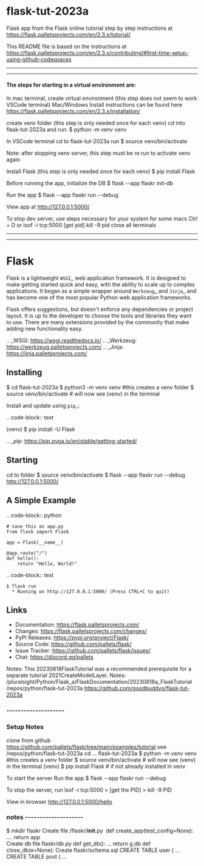 # flask-tut-2023a
Flask app from the Flask online tutorial step by step instructions at https://flask.palletsprojects.com/en/2.3.x/tutorial/

This README file is based on the instructions at https://flask.palletsprojects.com/en/2.3.x/contributing/#first-time-setup-using-github-codespaces


--------------------------------------------------
--------------------------------------------------
#### The steps for starting in a virtual environment are:


In mac terminal, create virtual environment
(this step does not seem to work VSCode terminal) 
Mac/Windows Install instructions can be found here
https://flask.palletsprojects.com/en/2.3.x/installation/

create venv folder (this step is only needed once for each venv)
cd into flask-tut-2023a and run:
$ python ‑m venv venv


In VSCode terminal cd to flask-tut-2023a run
$ source venv/bin/activate

Note: after stopping venv server, this step must be re run to activate venv again

Install Flask  (this step is only needed once for each venv)
$ pip install Flask

Before running the app, initialize the DB
$ flask --app flaskr init-db

Run the app
$ flask --app flaskr run --debug

View app at http://127.0.0.1:5000/


To stop dev server, use steps necessary for your system
for some macs Ctrl + D 
or 
lsof -i tcp:5000 
[get pid]
kill -9 pid
close all terminals

--------------------------------------------------
--------------------------------------------------

Flask
=====

Flask is a lightweight `WSGI`_ web application framework. It is designed
to make getting started quick and easy, with the ability to scale up to
complex applications. It began as a simple wrapper around `Werkzeug`_
and `Jinja`_ and has become one of the most popular Python web
application frameworks.

Flask offers suggestions, but doesn't enforce any dependencies or
project layout. It is up to the developer to choose the tools and
libraries they want to use. There are many extensions provided by the
community that make adding new functionality easy.

.. _WSGI: https://wsgi.readthedocs.io/
.. _Werkzeug: https://werkzeug.palletsprojects.com/
.. _Jinja: https://jinja.palletsprojects.com/


Installing
----------
$ cd flask-tut-2023a
$ python3 -m venv venv   #this creates a venv folder
$ source venv/bin/activate  # will now see (venv) in the terminal


Install and update using `pip`_:

.. code-block:: text

(venv) $ pip install -U Flask

.. _pip: https://pip.pypa.io/en/stable/getting-started/


Starting
----------
cd to folder
$ source venv/bin/activate
$ flask --app flaskr run --debug
http://127.0.0.1:5000/


A Simple Example
----------------

.. code-block:: python

    # save this as app.py
    from flask import Flask

    app = Flask(__name__)

    @app.route("/")
    def hello():
        return "Hello, World!"

.. code-block:: text

    $ flask run
      * Running on http://127.0.0.1:5000/ (Press CTRL+C to quit)



Links
-----

-   Documentation: https://flask.palletsprojects.com/
-   Changes: https://flask.palletsprojects.com/changes/
-   PyPI Releases: https://pypi.org/project/Flask/
-   Source Code: https://github.com/pallets/flask/
-   Issue Tracker: https://github.com/pallets/flask/issues/
-   Chat: https://discord.gg/pallets


Notes:
This 20230818FlaskTutorial  was a recommended prerequisite for a separate tutorial 2021CreateModelLayer. 
Notes: /pluralsight/Python/Flask_a/FlaskDocumentation/20230818a_FlaskTutorial\
/repos/python/flask-tut-2023a
https://github.com/goodbuddyo/flask-tut-2023a

### --------------------
### Setup Notes

clone from github
https://github.com/pallets/flask/tree/main/examples/tutorial
see /repos/python/flask-tut-2023a
cd ... flask-tut-2023a
$ python -m venv venv      #this creates a venv folder
$ source venv/bin/activate     # will now see (venv) in the terminal
(venv) $ pip install Flask     # if not already installed in venv

To start the server
Run the app
	$ flask --app flaskr run --debug

To stop the server, run
  lsof -i tcp:5000  >  [get the PID]  > kill -9 PID

View in browser
	http://127.0.0.1:5000/hello


### notes --------------------

$ mkdir flaskr
Create file /flaskr/__init__.py 
  def create_app(test_config=None):
    ....
  return app    
Create db file 	flaskr/db.py
  def get_db():
    ...
    return g.db
  def close_db(e=None):
Create flaskr/schema.sql
  CREATE TABLE user (
    ...
  CREATE TABLE post (
    ...
